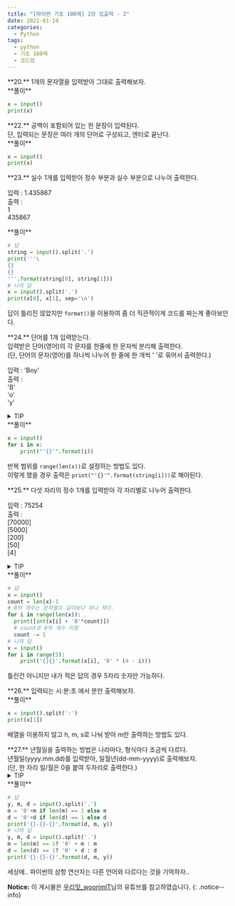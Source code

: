 ```yaml
---
title: "[파이썬 기초 100제] 2강 입출력 - 2"
date: 2022-01-19
categories:
  - Python
tags:
  - python
  - 기초 100제
  - 코드업
---
```


<div class="notice--success" markdown="1">
**20.**   
1개의 문자열을 입력받아 그대로 출력해보자.
</div>

<div class="notice" markdown="1">
**풀이**

```python
x = input()
print(x)
```
</div>

<div class="notice--success" markdown="1">
**22.**   
공백이 포함되어 있는 한 문장이 입력된다.<br>
단, 입력되는 문장은 여러 개의 단어로 구성되고, 엔터로 끝난다.
</div>

<div class="notice" markdown="1">
**풀이**

```python
x = input()
print(x)
```
</div>

<div class="notice--warning" markdown="1">
**23.**   
실수 1개를 입력받아 정수 부분과 실수 부분으로 나누어 출력한다.<br>

입력 : 1.435867<br>
출력 :<br>
1<br>
435867
</div>

<div class="notice" markdown="1">
**풀이**

```python
# 답
string = input().split('.')
print('''\
{}
{}
'''.format(string[0], string[1]))
# 나의 답
x = input().split('.')
print(x[0], x[1], sep='\n')
```
답이 틀리진 않았지만 `format()`을 이용하여 좀 더 직관적이게 코드를 짜는게 좋아보인다.
</div>

<div class="notice--warning" markdown="1">
**24.**   
단어를 1개 입력받는다.<br>
입력받은 단어(영어)의 각 문자를 한줄에 한 문자씩 분리해 출력한다.<br>
(단, 단어의 문자(영어)를 하나씩 나누어 한 줄에 한 개씩 ' '로 묶어서 출력한다.)<br>

입력 : 'Boy'<br>
출력 :<br>
'B'<br>
'o'<br>
'y'
</div>

<details>
<summary>TIP</summary>
<div markdown="1">

str도 List와 동일하게 배열과 같은 형식으로 접근가능하다. 

문자열도 리스트와 같이 iterable 객체이기 때문이다.

ex) '문자열'[0] >> '문'

반복문 for()를 이용하여 문자열의 길이만큼 반복한다.

</div>
</details>

<div class="notice" markdown="1">
**풀이**

```python
x = input()
for i in x:
    print("'{}'".format(i))
```
반복 범위를 `range(len(x))`로 설정하는 방법도 있다.<br>
이렇게 했을 경우 출력은 `print("'{}'".format(string[i]))`로 해야된다.
</div>

<div class="notice--warning" markdown="1">
**25.**   
다섯 자리의 정수 1개를 입력받아 각 자리별로 나누어 출력한다.<br>

입력 : 75254<br>
출력 :<br>
[70000]<br>
[5000]<br>
[200]<br>
[50]<br>
[4]
</div>

<details>
<summary>TIP</summary>
<div markdown="1">

문자열 연산이 가능함을 잊지 말자.

ex) '문자'*5 >> '문자문자문자문자문자'

</div>
</details>

<div class="notice" markdown="1">
**풀이**

```python
# 답
x = input()
count = len(x)-1
# 0의 개수는 문자열으 길이보다 하나 적다.
for i in range(len(x)):
  print([int(x[i] + '0'*count)])
  # count로 0의 개수 지정
  count -= 1
# 나의 답
x = input()
for i in range(5):
    print('{}{}'.format(x[i], '0' * (4 - i)))
```
틀린건 아니지만 내가 적은 답의 경우 5자리 숫자만 가능하다.
</div>

<div class="notice--success" markdown="1">
**26.**   
입력되는 시:분:초 에서 분만 출력해보자.
</div>

<div class="notice" markdown="1">
**풀이**

```python
x = input().split(':')
print(x[1])
```
배열을 이용하지 않고 h, m, s로 나눠 받아 m만 출력하는 방법도 있다.
</div>

<div class="notice--danger" markdown="1">
**27.**   
년월일을 출력하는 방법은 나라마다, 형식마다 조금씩 다르다.<br>
년월일(yyyy.mm.dd)를 입력받아, 일월년(dd-mm-yyyy)로 출력해보자.<br>
(단, 한 자리 일/월은 0을 붙여 두자리로 출력한다.)
</div>

<details>
<summary>TIP</summary>
<div markdown="1">

조건문 if-else문을 파이썬의 3항 연산자(Chapter 10 참고) 기능을 이용하면 더 간단하게 작성할 수 있다.

이렇게 작성하는 것이 메모리 효율성면에서도 효과적이다. (18번 참고)

</div>
</details>

<div class="notice" markdown="1">
**풀이**

```python
# 답
y, m, d = input().split('.')
m = '0'+m if len(m) == 1 else m
d = '0'+d if len(d) == 1 else d
print('{}-{}-{}'.format(d, m, y))
# 나의 답
y, m, d = input().split('.')
m = len(m) == 1? '0' + m : m
d = len(d) == 1? '0' + d : d
print('{}-{}-{}'.format(d, m, y))
```
세상에.. 파이썬의 삼항 연산자는 다른 언어와 다르다는 것을 기억하자..
</div>

**Notice:** 이 게시물은 [우리밋_woorimIT](https://www.youtube.com/watch?v=7sykajCtgCw&list=PLSK4WsJ8JS4dOszA7Zr8paqI81Mv27tNq&index=2)님의 유튜브를 참고하였습니다.
{: .notice--info}